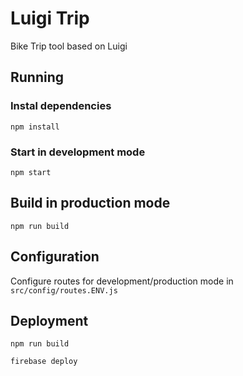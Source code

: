 # Luigi Trip

Bike Trip tool based on Luigi 

## Running

### Instal dependencies
```
npm install
```

### Start in development mode
```
npm start
```

## Build in production mode

```
npm run build
```

## Configuration

Configure routes for development/production mode in `src/config/routes.ENV.js`


## Deployment
```
npm run build
```

```
firebase deploy
```